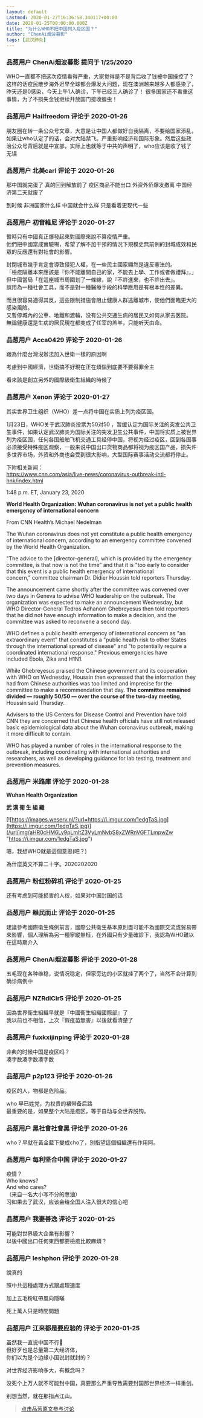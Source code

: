 ```yaml
---
layout: default
Lastmod: 2020-01-27T16:36:58.340117+00:00
date: 2020-01-25T00:00:00.000Z
title: "为什么WHO不把中国列入疫区国？"
author: "ChenAi烟波暮影"
tags: [武汉肺炎]
---
```



### 品葱用户 **ChenAi烟波暮影** 提问于 1/25/2020
    
WHO一直都不把这次疫情看得严重，大家觉得是不是背后收了钱被中国操控了？ 这样的话疫民散步海外迟早全球都会爆发大问题，现在澳洲越来越多人都感染了，昨天还是0感染，今天上午1人确诊，下午已经三人确诊了！ 很多国家还不看重这事情，为了不损失金钱继续开放国门接收蝗虫！
    
                

### 品葱用户 **Hailfreedom** 评论于 2020-01-26
        
朋友圈在转一条公众号文章，大意是让中国人都做好自我隔离，不要给国家添乱，如果让who认定了的话，会对大陆禁飞。严重影响经济和国际形象。然后这些政治公众号背后就是中宣部，实际上也就等于中共的声明了，who应该是收了钱了无误
        
                

### 品葱用户 **北美carl** 评论于 2020-01-26
        
那中国就完蛋了 真的回到解放前了 疫区商品不能出口 外资外侨爆发撤离 中国经济第二天就废了  
  
到时候 非洲国家什么样 中国就会什么样 只是看着更现代一些
        
                

### 品葱用户 **初音維尼** 评论于 2020-01-27
        
暫時只有中國真正爆發起來對國際來說不算疫情严重。  
他們把中國當成實驗埸，希望了解不加干預的情況下規模史無前例的封城成效和民眾的反應還有對社會的影響。  
  
封閉城市幾乎肯定會導致侵犯人權，在一些民主國家顯然是違反憲法的。  
「檢疫隔離本來應該是『你不能離開自己的家，不能去上學、工作或者做禮拜』，」  
但中國當局「在這座城市周圍划了一條線，說『不許進來，也不許出去』。  
誤用為一種社會工具，而不是對一種醫療手段的科學應用是有根本性的差異。  
  
而且很容易適得其反，這些限制措施會阻止健康人群逃離城市，使他們面臨更大的感染風險。  
又暫停城內的公車、地鐵和渡輪，没有公共交通生病的居民又如何从家去医院。  
無論健康還是生病的居民現在都变成了任宰的羔羊，只能听天由命。
        
                

### 品葱用户 **Acca0429** 评论于 2020-01-26
        
跟為什麼台灣沒辦法加入世衛一樣的原因啊  
  
考慮到中國經濟，世衛搞不好現在正在煩惱到底要不要得罪金主  
  
  
看來該是創立另外的國際級衛生組織的時候了
        
                

### 品葱用户 **Xenon** 评论于 2020-01-27
        
其实世界卫生组织（WHO）差一点将中国在实质上列为疫区国。  
  
1月23日，WHO关于武汉肺炎投票为50对50 ，暂缓认定为国际关注的突发公共卫生事件，如果认定武汉肺炎为国际关注的突发卫生公共事件，中国将实质上被世界列为疫区国，任何各国船舶飞机交通工具经停中国，将视为经过疫区，回到各国事必须接受特殊疫区观察，一般来说中国出口货物商品都将视为疫区国产品，损失许多世界市场，外资和外商也会受到很大影响，大型国际赛事活动交流都将停止。  
  
下附相关新闻：  
https://www.cnn.com/asia/live-news/coronavirus-outbreak-intl-hnk/index.html  
  
1:48 p.m. ET, January 23, 2020  
  
**World Health Organization: Wuhan coronavirus is not yet a public health emergency of international concern**  
  
From CNN Health’s Michael Nedelman  
  
The Wuhan coronavirus does not yet constitute a public health emergency of international concern, according to an emergency committee convened by the World Health Organization.  
  
"The advice to the \[director-general\], which is provided by the emergency committee, is that now is not the time” and that it is "too early to consider that this event is a public health emergency of international concern,” committee chairman Dr. Didier Houssin told reporters Thursday.  
  
The announcement came shortly after the committee was convened over two days in Geneva to advise WHO leadership on the outbreak. The organization was expected to make an announcement Wednesday, but WHO Director-General Tedros Adhanom Ghebreyesus then told reporters that he did not have enough information to make a decision, and the committee was asked to reconvene a second day.  
  
WHO defines a public health emergency of international concern as "an extraordinary event" that constitutes a "public health risk to other States through the international spread of disease" and "to potentially require a coordinated international response." Previous emergencies have included Ebola, Zika and H1N1.  
  
While Ghebreyesus praised the Chinese government and its cooperation with WHO on Wednesday, Houssin then expressed that the information they had from Chinese authorities was too limited and imprecise for the committee to make a recommendation that day. **The committee remained divided — roughly 50/50 — over the course of the two-day meeting**, Houssin said Thursday.  
  
Advisers to the US Centers for Disease Control and Prevention have told CNN they are concerned that Chinese health officials have still not released basic epidemiological data about the Wuhan coronavirus outbreak, making it more difficult to contain.  
  
WHO has played a number of roles in the international response to the outbreak, including coordinating with international authorities and researchers, as well as developing guidance for lab testing, treatment and prevention measures.
        
                

### 品葱用户 **米路庫** 评论于 2020-01-28
        
**Wuhan Health Organization**

  

**武 漢 衛 生 組 織**  
  
[![https://images.weserv.nl/?url=https://i.imgur.com/1edgTaS.jpg](https://i.imgur.com/1edgTaS.jpg)](/url/img/aHR0cHM6Ly9pLmltZ3VyLmNvbS8xZWRnVGFTLmpwZw "https://i.imgur.com/1edgTaS.jpg")  
  
  
  
  
嗯，我想WHO就是這個意思(吧？)

  
  
為什麼英文不算二十字。2020202020
        
                

### 品葱用户 **粉红粉碎机** 评论于 2020-01-25
        
还有考虑到可能损害的人权，如果对中国封国的话
        
                

### 品葱用户 **維民而止** 评论于 2020-01-25
        
建議參考國際衛生條例前言，國際公共衛生基本原則盡可能不為國際交流或貿易帶來影響，個人理解為另一種寧縱無枉，在外國只有少量確診下，我認為WHO難以在這時期介入
        
                

### 品葱用户 **ChenAi烟波暮影** 评论于 2020-01-28
        
五毛现在各种维稳，说情况稳定，但家旁边的小区就挂了两个了，当然不会计算到确诊病例中
        
                

### 品葱用户 **NZRdlClr5** 评论于 2020-01-25
        
因為世界衛生組織早就是『中國衛生組織國際部』了  
我以前也不相信，上次『假疫苗無害』以後就看清楚了
        
                

### 品葱用户 **fuxkxijinping** 评论于 2020-01-28
        
非典的时候中国是疫区吗？  
凑字数凑字数凑字数
        
                

### 品葱用户 **p2p123** 评论于 2020-01-26
        
疫区的人，物都是危险品。  
  
who 早已姓党，为权贵的裙带备后路  
最重要的是，如果整个大陆是疫区，等于自动与全世界脱钩。
        
                

### 品葱用户 **黑社會社會黑** 评论于 2020-01-26
        
who？早就在黃金藍下變成cho了，別指望這個組織還有作用阿。
        
                

### 品葱用户 **每利坚合中国** 评论于 2020-01-27
        
疫情？  
Who knows?  
And who cares?  
（来自一名大小写不分的葱油）  
习如果去了武汉，应该会给全国人注入很大的信心吧
        
                

### 品葱用户 **我妻善逸** 评论于 2020-01-25
        
可能對世界級大企業有影響？   
以後中國出口任何東西都要檢疫比較麻煩？
        
                

### 品葱用户 **leshphon** 评论于 2020-01-28
        
說真的  
  
照中共這種處理方式跟處理速度  
  
加上五毛粉紅帶風向隱瞞  
  
死上萬人只是時間問題
        
                

### 品葱用户 **江来都是要应验的** 评论于 2020-01-25
        
虽然我一直说中国不行🙅  
但好歹也是总量第二大经济体，  
你们以为是个边缘小国说封就封的？  
  
对世界经济影响多大，有概念吗？  
  
没死个上万人就不可能封中国，真要那么严重导致需要封国那世界经济一样重创。  
  
别想当然，就在那指点江山。
        
                


> [点击品葱原文参与讨论](https://pincong.rocks/question/16208)

